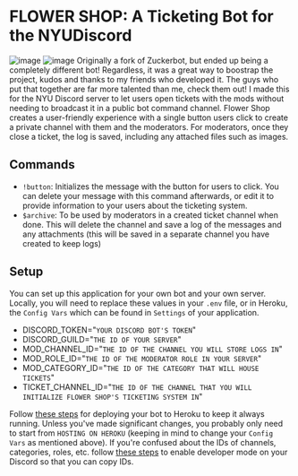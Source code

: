 # FLOWER SHOP: A Ticketing Bot for the NYUDiscord
![image](https://user-images.githubusercontent.com/59463268/152920000-be5430f7-cdd2-4694-905a-cc2ee0e686ee.png)
![image](https://user-images.githubusercontent.com/59463268/152920027-a400e19c-f82b-46c9-b52c-5b3aea095138.png)
Originally a fork of Zuckerbot, but ended up being a completely different bot!
Regardless, it was a great way to boostrap the project, kudos and thanks to my friends who developed it.
The guys who put that together are far more talented than me, check them out!
I made this for the NYU Discord server to let users open tickets with the mods without needing to broadcast it in a public bot command channel. Flower Shop creates a user-friendly experience with a single button users click to create a private channel with them and the moderators. For moderators, once they close a ticket, the log is saved, including any attached files such as images.
## Commands
* `!button`: Initializes the message with the button for users to click. You can delete your message with this command afterwards, or edit it to provide information to your users about the ticketing system.
* `$archive`: To be used by moderators in a created ticket channel when done. This will delete the channel and save a log of the messages and any attachments (this will be saved in a separate channel you have created to keep logs)
## Setup
You can set up this application for your own bot and your own server. Locally, you will need to replace these values in your `.env` file, or in Heroku, the `Config Vars` which can be found in `Settings` of your application.
* DISCORD_TOKEN="`YOUR DISCORD BOT'S TOKEN`"
* DISCORD_GUILD="`THE ID OF YOUR SERVER`"
* MOD_CHANNEL_ID="`THE ID OF THE CHANNEL YOU WILL STORE LOGS IN`"
* MOD_ROLE_ID="`THE ID OF THE MODERATOR ROLE IN YOUR SERVER`"
* MOD_CATEGORY_ID="`THE ID OF THE CATEGORY THAT WILL HOUSE TICKETS`"
* TICKET_CHANNEL_ID="`THE ID OF THE CHANNEL THAT YOU WILL INITIALIZE FLOWER SHOP'S TICKETING SYSTEM IN`"

Follow [these steps](https://medium.com/analytics-vidhya/how-to-host-a-discord-py-bot-on-heroku-and-github-d54a4d62a99e) for deploying your bot to Heroku to keep it always running. Unless you've made significant changes, you probably only need to start from `HOSTING ON HEROKU` (keeping in mind to change your `Config Vars` as mentioned above).
If you're confused about the IDs of channels, categories, roles, etc. follow [these steps](https://www.howtogeek.com/714348/how-to-enable-or-disable-developer-mode-on-discord/) to enable developer mode on your Discord so that you can copy IDs.
